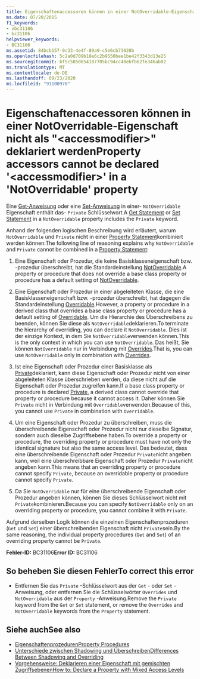 ```yaml
---
title: Eigenschaftenaccessoren können in einer NotOverridable-Eigenschaft nicht als "<accessmodifier>" deklariert werden
ms.date: 07/20/2015
f1_keywords:
- vbc31106
- bc31106
helpviewer_keywords:
- BC31106
ms.assetid: 84bcb157-9c33-4e4f-89a9-c5e6cb73028b
ms.openlocfilehash: 5c2a0d709b18e6c2b9550bee1be42f3343d13e25
ms.sourcegitcommit: bf5c5850654187705bc94cc40ebfb62fe346ab02
ms.translationtype: MT
ms.contentlocale: de-DE
ms.lasthandoff: 09/23/2020
ms.locfileid: "91100970"
---
```

# <a name="property-accessors-cannot-be-declared-accessmodifier-in-a-notoverridable-property"></a><span data-ttu-id="f0985-102">Eigenschaftenaccessoren können in einer NotOverridable-Eigenschaft nicht als "\<accessmodifier>" deklariert werden</span><span class="sxs-lookup"><span data-stu-id="f0985-102">Property accessors cannot be declared '\<accessmodifier>' in a 'NotOverridable' property</span></span>

<span data-ttu-id="f0985-103">Eine [Get-Anweisung](../language-reference/statements/get-statement.md) oder eine [Set-Anweisung](../language-reference/statements/set-statement.md) in einer- `NotOverridable` Eigenschaft enthält das- `Private` Schlüsselwort.</span><span class="sxs-lookup"><span data-stu-id="f0985-103">A [Get Statement](../language-reference/statements/get-statement.md) or [Set Statement](../language-reference/statements/set-statement.md) in a `NotOverridable` property includes the `Private` keyword.</span></span>  
  
 <span data-ttu-id="f0985-104">Anhand der folgenden logischen Beschreibung wird erläutert, warum `NotOverridable` und `Private` nicht in einer [Property Statement](../language-reference/statements/property-statement.md)kombiniert werden können:</span><span class="sxs-lookup"><span data-stu-id="f0985-104">The following line of reasoning explains why `NotOverridable` and `Private` cannot be combined in a [Property Statement](../language-reference/statements/property-statement.md):</span></span>  
  
1. <span data-ttu-id="f0985-105">Eine Eigenschaft oder Prozedur, die keine Basisklasseneigenschaft bzw. -prozedur überschreibt, hat die Standardeinstellung [NotOverridable](../language-reference/modifiers/notoverridable.md).</span><span class="sxs-lookup"><span data-stu-id="f0985-105">A property or procedure that does not override a base class property or procedure has a default setting of [NotOverridable](../language-reference/modifiers/notoverridable.md).</span></span>  
  
2. <span data-ttu-id="f0985-106">Eine Eigenschaft oder Prozedur in einer abgeleiteten Klasse, die eine Basisklasseneigenschaft bzw. -prozedur überschreibt, hat dagegen die Standardeinstellung [Overridable](../language-reference/modifiers/overridable.md).</span><span class="sxs-lookup"><span data-stu-id="f0985-106">However, a property or procedure in a derived class that overrides a base class property or procedure has a default setting of [Overridable](../language-reference/modifiers/overridable.md).</span></span> <span data-ttu-id="f0985-107">Um die Hierarchie des Überschreibens zu beenden, können Sie diese als `NotOverridable`deklarieren.</span><span class="sxs-lookup"><span data-stu-id="f0985-107">To terminate the hierarchy of overriding, you can declare it `NotOverridable`.</span></span> <span data-ttu-id="f0985-108">Dies ist der einzige Kontext, in dem Sie `NotOverridable`verwenden können.</span><span class="sxs-lookup"><span data-stu-id="f0985-108">This is the only context in which you can use `NotOverridable`.</span></span> <span data-ttu-id="f0985-109">Das heißt, Sie können `NotOverridable` nur in Verbindung mit [Overrides](../language-reference/modifiers/overrides.md).</span><span class="sxs-lookup"><span data-stu-id="f0985-109">That is, you can use `NotOverridable` only in combination with [Overrides](../language-reference/modifiers/overrides.md).</span></span>  
  
3. <span data-ttu-id="f0985-110">Ist eine Eigenschaft oder Prozedur einer Basisklasse als [Private](../language-reference/modifiers/private.md)deklariert, kann diese Eigenschaft oder Prozedur nicht von einer abgeleiteten Klasse überschrieben werden, da diese nicht auf die Eigenschaft oder Prozedur zugreifen kann.</span><span class="sxs-lookup"><span data-stu-id="f0985-110">If a base class property or procedure is declared [Private](../language-reference/modifiers/private.md), a derived class cannot override that property or procedure because it cannot access it.</span></span> <span data-ttu-id="f0985-111">Daher können Sie `Private` nicht in Verbindung mit `Overridable`verwenden.</span><span class="sxs-lookup"><span data-stu-id="f0985-111">Because of this, you cannot use `Private` in combination with `Overridable`.</span></span>  
  
4. <span data-ttu-id="f0985-112">Um eine Eigenschaft oder Prozedur zu überschreiben, muss die überschreibende Eigenschaft oder Prozedur nicht nur dieselbe Signatur, sondern auch dieselbe Zugriffsebene haben.</span><span class="sxs-lookup"><span data-stu-id="f0985-112">To override a property or procedure, the overriding property or procedure must have not only the identical signature but also the same access level.</span></span> <span data-ttu-id="f0985-113">Das bedeutet, dass eine überschreibende Eigenschaft oder Prozedur `Private`nicht angeben kann, weil eine überschreibbare Eigenschaft oder Prozedur `Private`nicht angeben kann.</span><span class="sxs-lookup"><span data-stu-id="f0985-113">This means that an overriding property or procedure cannot specify `Private`, because an overridable property or procedure cannot specify `Private`.</span></span>  
  
5. <span data-ttu-id="f0985-114">Da Sie `NotOverridable` nur für eine überschreibende Eigenschaft oder Prozedur angeben können, können Sie dieses Schlüsselwort nicht mit `Private`kombinieren.</span><span class="sxs-lookup"><span data-stu-id="f0985-114">Because you can specify `NotOverridable` only on an overriding property or procedure, you cannot combine it with `Private`.</span></span>  
  
 <span data-ttu-id="f0985-115">Aufgrund derselben Logik können die einzelnen Eigenschaftenprozeduren (`Get` und `Set`) einer überschreibenden Eigenschaft nicht `Private`sein.</span><span class="sxs-lookup"><span data-stu-id="f0985-115">By the same reasoning, the individual property procedures (`Get` and `Set`) of an overriding property cannot be `Private`.</span></span>  
  
 <span data-ttu-id="f0985-116">**Fehler-ID:** BC31106</span><span class="sxs-lookup"><span data-stu-id="f0985-116">**Error ID:** BC31106</span></span>  
  
## <a name="to-correct-this-error"></a><span data-ttu-id="f0985-117">So beheben Sie diesen Fehler</span><span class="sxs-lookup"><span data-stu-id="f0985-117">To correct this error</span></span>  
  
- <span data-ttu-id="f0985-118">Entfernen Sie das `Private` -Schlüsselwort aus der `Get` - oder `Set` -Anweisung, oder entfernen Sie die Schlüsselwörter `Overrides` und `NotOverridable` aus der `Property` -Anweisung.</span><span class="sxs-lookup"><span data-stu-id="f0985-118">Remove the `Private` keyword from the `Get` or `Set` statement, or remove the `Overrides` and `NotOverridable` keywords from the `Property` statement.</span></span>  
  
## <a name="see-also"></a><span data-ttu-id="f0985-119">Siehe auch</span><span class="sxs-lookup"><span data-stu-id="f0985-119">See also</span></span>

- [<span data-ttu-id="f0985-120">Eigenschaftenprozeduren</span><span class="sxs-lookup"><span data-stu-id="f0985-120">Property Procedures</span></span>](../programming-guide/language-features/procedures/property-procedures.md)
- [<span data-ttu-id="f0985-121">Unterschiede zwischen Shadowing und Überschreiben</span><span class="sxs-lookup"><span data-stu-id="f0985-121">Differences Between Shadowing and Overriding</span></span>](../programming-guide/language-features/declared-elements/differences-between-shadowing-and-overriding.md)
- [<span data-ttu-id="f0985-122">Vorgehensweise: Deklarieren einer Eigenschaft mit gemischten Zugriffsebenen</span><span class="sxs-lookup"><span data-stu-id="f0985-122">How to: Declare a Property with Mixed Access Levels</span></span>](../programming-guide/language-features/procedures/how-to-declare-a-property-with-mixed-access-levels.md)
